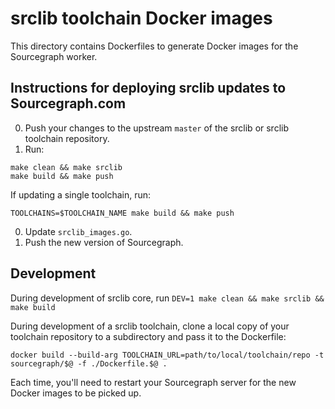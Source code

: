 srclib toolchain Docker images
==============

This directory contains Dockerfiles to generate Docker images for the
Sourcegraph worker.

Instructions for deploying srclib updates to Sourcegraph.com
------------

0. Push your changes to the upstream `master` of the srclib or srclib toolchain repository.
0. Run:

```
make clean && make srclib
make build && make push
```

If updating a single toolchain, run:

```
TOOLCHAINS=$TOOLCHAIN_NAME make build && make push
```

0. Update `srclib_images.go`.
0. Push the new version of Sourcegraph.

Development
-----------

During development of srclib core, run `DEV=1 make clean && make srclib && make build`

During development of a srclib toolchain, clone a local copy of your toolchain
repository to a subdirectory and pass it to the Dockerfile:

```
docker build --build-arg TOOLCHAIN_URL=path/to/local/toolchain/repo -t sourcegraph/$@ -f ./Dockerfile.$@ .
```

Each time, you'll need to restart your Sourcegraph server for the new Docker images to be picked up.
